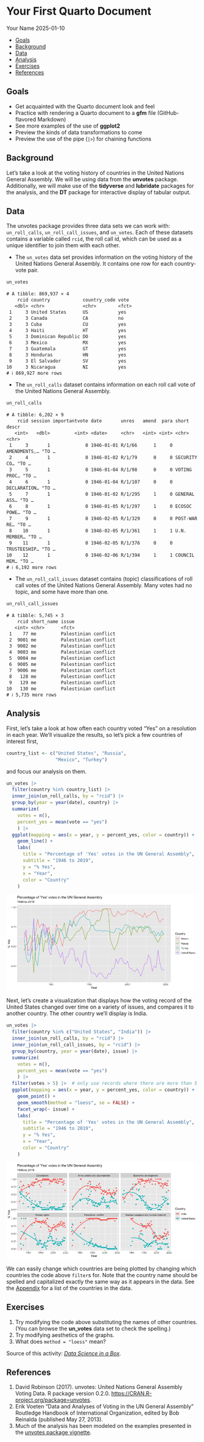 # Your First Quarto Document
Your Name
2025-01-10

- [Goals](#goals)
- [Background](#background)
- [Data](#data)
- [Analysis](#analysis)
- [Exercises](#exercises)
- [References](#references)

## Goals

- Get acquainted with the Quarto document look and feel
- Practice with rendering a Quarto document to a **gfm** file
  (GitHub-flavored Markdown)
- See more examples of the use of **ggplot2**
- Preview the kinds of data transformations to come
- Preview the use of the pipe (`|>`) for chaining functions

## Background

Let’s take a look at the voting history of countries in the United
Nations General Assembly. We will be using data from the **unvotes**
package. Additionally, we will make use of the **tidyverse** and
**lubridate** packages for the analysis, and the **DT** package for
interactive display of tabular output.

## Data

The unvotes package provides three data sets we can work with:
`un_roll_calls`, `un_roll_call_issues`, and `un_votes`. Each of these
datasets contains a variable called `rcid`, the roll call id, which can
be used as a unique identifier to join them with each other.

- The `un_votes` data set provides information on the voting history of
  the United Nations General Assembly. It contains one row for each
  country-vote pair.

``` r
un_votes
```

    # A tibble: 869,937 × 4
        rcid country            country_code vote 
       <dbl> <chr>              <chr>        <fct>
     1     3 United States      US           yes  
     2     3 Canada             CA           no   
     3     3 Cuba               CU           yes  
     4     3 Haiti              HT           yes  
     5     3 Dominican Republic DO           yes  
     6     3 Mexico             MX           yes  
     7     3 Guatemala          GT           yes  
     8     3 Honduras           HN           yes  
     9     3 El Salvador        SV           yes  
    10     3 Nicaragua          NI           yes  
    # ℹ 869,927 more rows

- The `un_roll_calls` dataset contains information on each roll call
  vote of the United Nations General Assembly.

``` r
un_roll_calls
```

    # A tibble: 6,202 × 9
        rcid session importantvote date       unres   amend  para short        descr
       <int>   <dbl>         <int> <date>     <chr>   <int> <int> <chr>        <chr>
     1     3       1             0 1946-01-01 R/1/66      1     0 AMENDMENTS,… "TO …
     2     4       1             0 1946-01-02 R/1/79      0     0 SECURITY CO… "TO …
     3     5       1             0 1946-01-04 R/1/98      0     0 VOTING PROC… "TO …
     4     6       1             0 1946-01-04 R/1/107     0     0 DECLARATION… "TO …
     5     7       1             0 1946-01-02 R/1/295     1     0 GENERAL ASS… "TO …
     6     8       1             0 1946-01-05 R/1/297     1     0 ECOSOC POWE… "TO …
     7     9       1             0 1946-02-05 R/1/329     0     0 POST-WAR RE… "TO …
     8    10       1             0 1946-02-05 R/1/361     1     1 U.N. MEMBER… "TO …
     9    11       1             0 1946-02-05 R/1/376     0     0 TRUSTEESHIP… "TO …
    10    12       1             0 1946-02-06 R/1/394     1     1 COUNCIL MEM… "TO …
    # ℹ 6,192 more rows

- The `un_roll_call_issues` dataset contains (topic) classifications of
  roll call votes of the United Nations General Assembly. Many votes had
  no topic, and some have more than one.

``` r
un_roll_call_issues
```

    # A tibble: 5,745 × 3
        rcid short_name issue               
       <int> <chr>      <fct>               
     1    77 me         Palestinian conflict
     2  9001 me         Palestinian conflict
     3  9002 me         Palestinian conflict
     4  9003 me         Palestinian conflict
     5  9004 me         Palestinian conflict
     6  9005 me         Palestinian conflict
     7  9006 me         Palestinian conflict
     8   128 me         Palestinian conflict
     9   129 me         Palestinian conflict
    10   130 me         Palestinian conflict
    # ℹ 5,735 more rows

## Analysis

First, let’s take a look at how often each country voted “Yes” on a
resolution in each year. We’ll visualize the results, so let’s pick a
few countries of interest first,

``` r
country_list <- c("United States", "Russia", 
                  "Mexico", "Turkey")
```

and focus our analysis on them.

``` r
un_votes |>
  filter(country %in% country_list) |>
  inner_join(un_roll_calls, by = "rcid") |>
  group_by(year = year(date), country) |>
  summarize(
    votes = n(),
    percent_yes = mean(vote == "yes")
    ) |>
  ggplot(mapping = aes(x = year, y = percent_yes, color = country)) +
    geom_line() +
    labs(
      title = "Percentage of 'Yes' votes in the UN General Assembly",
      subtitle = "1946 to 2019",
      y = "% Yes",
      x = "Year",
      color = "Country"
    )
```

![](UN_voting_viz_files/figure-commonmark/plot-yearly-yes-1.png)

Next, let’s create a visualization that displays how the voting record
of the United States changed over time on a variety of issues, and
compares it to another country. The other country we’ll display is
India.

``` r
un_votes |>
  filter(country %in% c("United States", "India")) |>
  inner_join(un_roll_calls, by = "rcid") |>
  inner_join(un_roll_call_issues, by = "rcid") |>
  group_by(country, year = year(date), issue) |>
  summarize(
    votes = n(),
    percent_yes = mean(vote == "yes")
    ) |>
  filter(votes > 5) |>  # only use records where there are more than 5 votes
  ggplot(mapping = aes(x = year, y = percent_yes, color = country)) +
    geom_point() +
    geom_smooth(method = "loess", se = FALSE) +
    facet_wrap(~ issue) +
    labs(
      title = "Percentage of 'Yes' votes in the UN General Assembly",
      subtitle = "1946 to 2019",
      y = "% Yes",
      x = "Year",
      color = "Country"
    )
```

![](UN_voting_viz_files/figure-commonmark/plot-yearly-yes-issue-1.png)

We can easily change which countries are being plotted by changing which
countries the code above `filter`s for. Note that the country name
should be spelled and capitalized exactly the same way as it appears in
the data. See the [Appendix](#appendix) for a list of the countries in
the data.

## Exercises

1.  Try modifying the code above substituting the names of other
    countries. (You can browse the **un_votes** data set to check the
    spelling.)
2.  Try modifying aesthetics of the graphs.
3.  What does `method = "loess"` mean?

Source of this activity: [*Data Science in a
Box*](https://datasciencebox.org/).

## References

1.  David Robinson (2017). unvotes: United Nations General Assembly
    Voting Data. R package version 0.2.0.
    https://CRAN.R-project.org/package=unvotes.
2.  Erik Voeten “Data and Analyses of Voting in the UN General Assembly”
    Routledge Handbook of International Organization, edited by Bob
    Reinalda (published May 27, 2013).
3.  Much of the analysis has been modeled on the examples presented in
    the [unvotes package
    vignette](https://cran.r-project.org/web/packages/unvotes/vignettes/unvotes.html).

